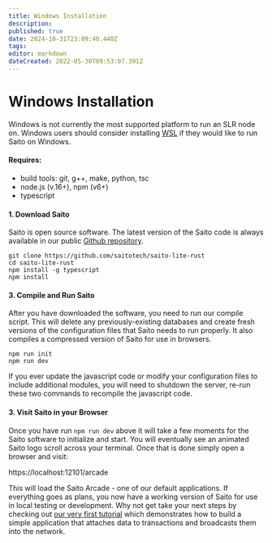 ```yaml
---
title: Windows Installation
description: 
published: true
date: 2024-10-31T23:09:40.440Z
tags: 
editor: markdown
dateCreated: 2022-05-30T09:53:07.391Z
---
```


# Windows Installation

Windows is not currently the most supported platform to run an SLR node on. Windows users should consider installing [WSL]() if they would like to run Saito on Windows.

#### Requires:

* build tools: git, g++, make, python, tsc
* node.js (v.16+), npm (v6+)
* typescript

#### 1. Download Saito

Saito is open source software. The latest version of the Saito code is always available in our public [Github repository](https://github.com/saitotech/saito-lite-rust).

```
git clone https://github.com/saitotech/saito-lite-rust
cd saito-lite-rust
npm install -g typescript 
npm install
```

#### 3. Compile and Run Saito

After you have downloaded the software, you need to run our compile script. This will delete any previously-existing databases and create fresh versions of the configuration files that Saito needs to run properly. It also compiles a compressed version of Saito for use in browsers.

```
npm run init
npm run dev
```

If you ever update the javascript code or modify your configuration files to include additional modules, you will need to shutdown the server, re-run these two commands to recompile the javascript code.


#### 3. Visit Saito in your Browser

Once you have run `npm run dev` above it will take a few moments for the Saito software to initialize and start. You will eventually see an animated Saito logo scroll across your terminal. Once that is done simply open a browser and visit:

https://localhost:12101/arcade

This will load the Saito Arcade - one of our default applications. If everything goes as plans, you now have a working version of Saito for use in local testing or development. Why not get take your next steps by checking out [our very first tutorial](https://wiki.saito.io/en/tech/tutorials/tutorial-1) which demonstrates how to build a simple application that attaches data to transactions and broadcasts them into the network.
